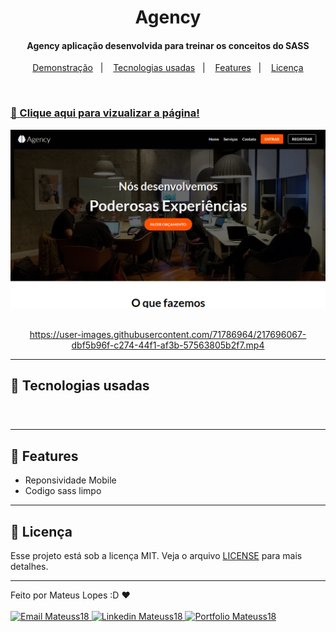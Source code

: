 <h1 align="center">
    Agency
</h1>

<h4 align="center">
  Agency aplicação desenvolvida para treinar os conceitos do SASS
</h4>

<p align="center">
    <a href="#🔗-clique-aqui-para-vizualizar-a-página!">Demonstração</a>&nbsp;&nbsp;&nbsp;|&nbsp;&nbsp;&nbsp;
    <a href="#🔨-tecnologias-usadas">Tecnologias usadas</a>&nbsp;&nbsp;&nbsp;|&nbsp;&nbsp;&nbsp;
    <a href="#🎯-features">Features</a>&nbsp;&nbsp;&nbsp;|&nbsp;&nbsp;&nbsp;
    <a href="#📝-licença">Licença</a>
</p>

<br>

### [🔗 Clique aqui para vizualizar a página!](https://mateuss18.github.io/Agency/)

<div align="center">
  <img src="./assets/readme-image.png">
</div>

<br>

<div align="center">
  


https://user-images.githubusercontent.com/71786964/217696067-dbf5b96f-c274-44f1-af3b-57563805b2f7.mp4



</div>

>

---

## 🔨 Tecnologias usadas

<div>
<img src="https://img.shields.io/badge/html5-%23E34F26.svg?style=for-the-badge&logo=html5&logoColor=white" height="35" alt="">

<img src="https://img.shields.io/badge/SASS-hotpink.svg?style=for-the-badge&logo=SASS&logoColor=white" height="35" alt="">
</div>

###

>

---

## 🎯 Features

- Reponsividade Mobile
- Codigo sass limpo

---

## 📝 Licença

Esse projeto está sob a licença MIT. Veja o arquivo [LICENSE](LICENSE) para mais detalhes.

---

Feito por Mateus Lopes :D ❤ <br><br>
<a href="mailto:mateus20.lopes02@gmail.com" target="_blank">
<img src="https://img.shields.io/badge/Gmail-D14836?style=for-the-badge&logo=gmail&logoColor=white" alt="Email Mateuss18">
</a>
<a href="https://www.linkedin.com/in/mateus--lopes/" target="_blank">
<img src="https://img.shields.io/badge/LinkedIn-0077B5?style=for-the-badge&logo=linkedin&logoColor=white" alt="Linkedin Mateuss18">
</a>
<a href="https://mateus-lopes-portfolio.netlify.app" target="_blank">
<img src="https://img.shields.io/badge/-Portfolio-black?logo=flickr&style=for-the-badge" alt="Portfolio Mateuss18">
</a>

